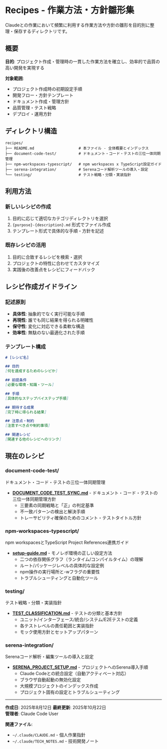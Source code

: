 # Recipes - 作業方法・方針雛形集

Claudeとの作業において頻繁に利用する作業方法や方針の雛形を目的別に整理・保存するディレクトリです。

## 概要

**目的**: プロジェクト作成・管理時の一貫した作業方法を確立し、効率的で品質の高い開発を実現する

**対象範囲**:
- プロジェクト作成時の初期設定手順
- 開発フロー・方針テンプレート
- ドキュメント作成・管理方針
- 品質管理・テスト戦略
- デプロイ・運用方針

## ディレクトリ構造

```
recipes/
├── README.md                    # 本ファイル - 全体概要とインデックス
├── document-code-test/          # ドキュメント・コード・テストの三位一体同期管理
├── npm-workspaces-typescript/   # npm workspaces x TypeScript設定ガイド
├── serena-integration/          # Serenaコード解析ツールの導入・設定
└── testing/                     # テスト戦略・分類・実装指針
```

## 利用方法

### 新しいレシピの作成
1. 目的に応じて適切なカテゴリディレクトリを選択
2. `{purpose}-{description}.md` 形式でファイル作成
3. テンプレート形式で具体的な手順・方針を記述

### 既存レシピの活用
1. 目的に合致するレシピを検索・選択
2. プロジェクトの特性に合わせてカスタマイズ
3. 実践後の改善点をレシピにフィードバック

## レシピ作成ガイドライン

### 記述原則
- **具体性**: 抽象的でなく実行可能な手順
- **再現性**: 誰でも同じ結果を得られる明確性
- **保守性**: 変化に対応できる柔軟な構造
- **効率性**: 無駄のない最適化された手順

### テンプレート構成
```markdown
# [レシピ名]

## 目的
[何を達成するためのレシピか]

## 前提条件
[必要な環境・知識・ツール]

## 手順
[具体的なステップバイステップ手順]

## 期待する成果
[完了時に得られる結果]

## 注意点・制約
[注意すべき点や制約事項]

## 関連レシピ
[関連する他のレシピへのリンク]
```

## 現在のレシピ

### document-code-test/
ドキュメント・コード・テストの三位一体同期管理
- **[DOCUMENT_CODE_TEST_SYNC.md](document-code-test/DOCUMENT_CODE_TEST_SYNC.md)** - ドキュメント・コード・テストの三位一体同期管理方針
  - 三要素の同期戦略と「正」の判定基準
  - 不一致パターンの検出と解決手順
  - トレーサビリティ確保のためのコメント・テストタイトル方針

### npm-workspaces-typescript/
npm workspacesとTypeScript Project References連携ガイド
- **[setup-guide.md](npm-workspaces-typescript/setup-guide.md)** - モノレポ環境の正しい設定方法
  - 二つの依存関係グラフ（ランタイム/コンパイルタイム）の理解
  - ルート/パッケージレベルの具体的な設定例
  - npm操作の実行場所と-wフラグの重要性
  - トラブルシューティングと自動化ツール

### testing/
テスト戦略・分類・実装指針
- **[TEST_CLASSIFICATION.md](testing/TEST_CLASSIFICATION.md)** - テストの分類と基本方針
  - ユニット/インターフェース/統合/システム/E2Eテストの定義
  - 各テストレベルの責任範囲と実装指針
  - モック使用方針とセットアップパターン

### serena-integration/
Serenaコード解析・編集ツールの導入と設定
- **[SERENA_PROJECT_SETUP.md](serena-integration/SERENA_PROJECT_SETUP.md)** - プロジェクトへのSerena導入手順
  - Claude Codeとの統合設定（自動アクティベート対応）
  - ブラウザ自動起動の無効化設定
  - 大規模プロジェクトのインデックス作成
  - プロジェクト固有の設定とトラブルシューティング

---

**作成日**: 2025年8月12日
**最終更新**: 2025年10月22日  
**管理者**: Claude Code User

**関連ファイル**:
- `~/.claude/CLAUDE.md` - 個人作業指針
- `~/.claude/TECH_NOTES.md` - 技術開発ノート